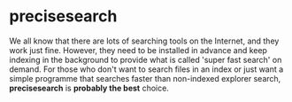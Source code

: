 # precisesearch
We all know that there are lots of searching tools on the Internet, and they work just fine. However, they need to be installed in advance and keep indexing in the background to provide what is called 'super fast search' on demand. For those who don't want to search files in an index or just want a simple programme that searches faster than non-indexed explorer search, **precisesearch** is **probably the best** choice.
